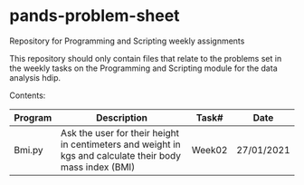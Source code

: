 # pands-problem-sheet
Repository for Programming and Scripting  weekly assignments

This repository should only contain files that relate to the problems set in the weekly tasks on the Programming and Scripting module for the data analysis hdip.

Contents:

|Program     |Description                                                                                              |Task#   |Date      |
|------------|---------------------------------------------------------------------------------------------------------|--------|----------|
|Bmi.py      |Ask the user for their height in centimeters and weight in kgs and calculate their body mass index (BMI) |Week02  |27/01/2021|
